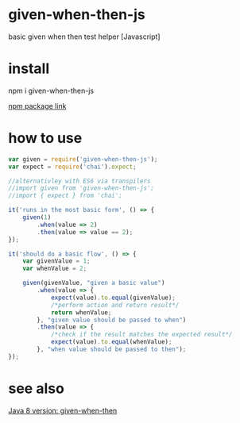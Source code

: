 # given-when-then-js
basic given when then test helper [Javascript]

# install
npm i given-when-then-js

[npm package link](https://www.npmjs.com/package/given-when-then-js)

# how to use
```javascript
var given = require('given-when-then-js');
var expect = require('chai').expect;

//alternativley with ES6 via transpilers
//import given from 'given-when-then-js';
//import { expect } from 'chai';

it('runs in the most basic form', () => {
	given(1)
		.when(value => 2)
		.then(value => value == 2);
});

it('should do a basic flow', () => {
	var givenValue = 1;
	var whenValue = 2;

	given(givenValue, "given a basic value")
		.when(value => {
			expect(value).to.equal(givenValue);
			/*perform action and return result*/
			return whenValue;
		}, "given value should be passed to when")
		.then(value => {
			/*check if the result matches the expected result*/
			expect(value).to.equal(whenValue);
		}, "when value should be passed to then");
});
```
# see also
[Java 8 version: given-when-then](https://github.com/gabriel-deliu/given-when-then)
